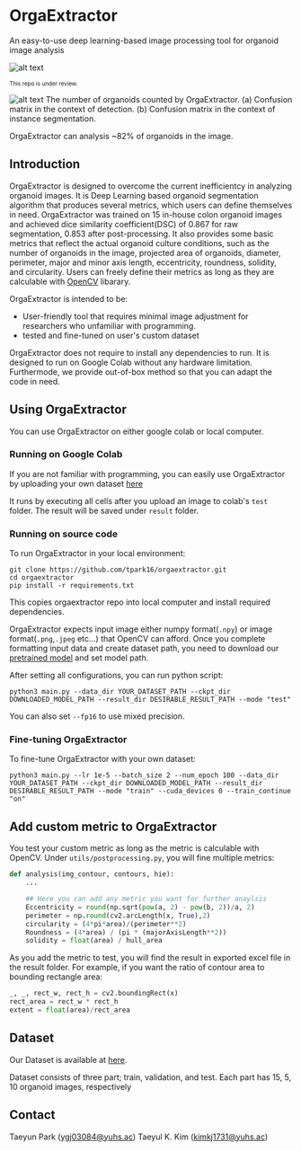 # OrgaExtractor
An easy-to-use deep learning-based image processing tool for organoid image analysis

![alt text](https://github.com/tpark16/orgaextractor/blob/main/OrgaExtractor_overview.png)

<font size="1"> This repo is under review. </font>

![alt text](https://github.com/tpark16/orgaextractor/blob/main/OrgaExtractor_confusionMatrix.png)
The number of organoids counted by OrgaExtractor. (a) Confusion matrix in the context of detection. (b) Confusion matrix in the context of instance segmentation.

OrgaExtractor can analysis ~82% of organoids in the image.

## Introduction
OrgaExtractor is designed to overcome the current inefficientcy in analyzing organoid images. It is Deep Learning based organoid segmentation algorithm that produces several metrics, which users can define themselves in need. OrgaExtractor was trained on 15 in-house colon organoid images and achieved dice similarity coefficient(DSC) of 0.867 for raw segmentation, 0.853 after post-processing. It also provides some basic metrics that reflect the actual organoid culture conditions, such as the number of organoids in the image, projected area of organoids, diameter, perimeter, major and minor axis length, eccentricity, roundness, solidity, and circularity. Users can freely define their metrics as long as they are calculable with [OpenCV](https://opencv.org/) libarary. 

OrgaExtractor is intended to be:
* User-friendly tool that requires minimal image adjustment for researchers who unfamiliar with programming. 
* tested and fine-tuned on user's custom dataset

OrgaExtractor does not require to install any dependencies to run. It is designed to run on Google Colab without any hardware limitation. Furthermode, we provide out-of-box method so that you can adapt the code in need.

## Using OrgaExtractor
You can use OrgaExtractor on either google colab or local computer.

### Running on Google Colab
If you are not familiar with programming, you can easily use OrgaExtractor by uploading your own dataset [here](https://colab.research.google.com/github/tpark16/orgaextractor/blob/main/Orgaextractor.ipynb)

It runs by executing all cells after you upload an image to colab's `test` folder. The result will be saved under `result` folder.


### Running on source code
To run OrgaExtractor in your local environment:
```
git clone https://github.com/tpark16/orgaextractor.git
cd orgaextractor
pip install -r requirements.txt
```
This copies orgaextractor repo into local computer and install required dependencies.

OrgaExtractor expects input image either numpy format(`.npy`) or image format(`.png`,`.jpeg` etc...) that OpenCV can afford. Once you complete formatting input data and create dataset path, you need to download our [pretrained model](https://drive.google.com/uc?id=1wOzvgroIgpEA9kaYfbz0Q3vUL5GY1my9) and set model path.

After setting all configurations, you can run python script:

```
python3 main.py --data_dir YOUR_DATASET_PATH --ckpt_dir DOWNLOADED_MODEL_PATH --result_dir DESIRABLE_RESULT_PATH --mode "test" 
```

You can also set `--fp16` to use mixed precision.

### Fine-tuning OrgaExtractor
To fine-tune OrgaExtractor with your own dataset:

```
python3 main.py --lr 1e-5 --batch_size 2 --num_epoch 100 --data_dir YOUR_DATASET_PATH --ckpt_dir DOWNLOADED_MODEL_PATH --result_dir DESIRABLE_RESULT_PATH --mode "train" --cuda_devices 0 --train_continue "on"
```

## Add custom metric to OrgaExtractor
You test your custom metric as long as the metric is calculable with OpenCV. Under `utils/postprocessing.py`, you will fine multiple metrics:

```python
def analysis(img_contour, contours, hie):
    ...

    ## Here you can add any metric you want for further anaylsis
    Eccentricity = round(np.sqrt(pow(a, 2) - pow(b, 2))/a, 2)
    perimeter = np.round(cv2.arcLength(x, True),2)
    circularity = (4*pi*area)/(perimeter**2)
    Roundness = (4*area) / (pi * (majorAxisLength**2))
    solidity = float(area) / hull_area
```

As you add the metric to test, you will find the result in exported excel file in the result folder.
For example, if you want the ratio of contour area to bounding rectangle area:

```python
_, _, rect_w, rect_h = cv2.boundingRect(x)
rect_area = rect_w * rect_h
extent = float(area)/rect_area
```

## Dataset
Our Dataset is available at [here](https://drive.google.com/drive/folders/17K4N7gEZUqAcwf9N2-I5DPbywwPvzAvo).

Dataset consists of three part; train, validation, and test. Each part has 15, 5, 10 organoid images, respectively

## Contact
Taeyun Park (ygj03084@yuhs.ac)
Taeyul K. Kim (kimkj1731@yuhs.ac)
